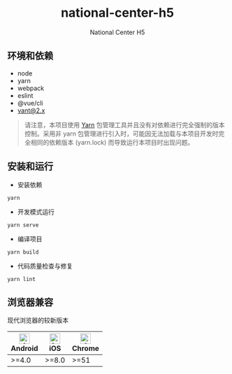<h1 align="center">national-center-h5</h1>
<div align="center">
National Center H5
</div>

## 环境和依赖

- node
- yarn
- webpack
- eslint
- @vue/cli
- [vant@2.x](https://youzan.github.io/vant/#/zh-CN/home)

> 请注意，本项目使用 [Yarn](https://yarnpkg.com/) 包管理工具并且没有对依赖进行完全强制的版本控制。采用非 yarn 包管理进行引入时，可能因无法加载与本项目开发时完全相同的依赖版本 (yarn.lock) 而导致运行本项目时出现问题。

## 安装和运行

- 安装依赖
```
yarn
```

- 开发模式运行
```
yarn serve
```

- 编译项目
```
yarn build
```

- 代码质量检查与修复
```
yarn lint
```

## 浏览器兼容

现代浏览器的较新版本

| [<img src="https://raw.githubusercontent.com/alrra/browser-logos/master/src/android-webview/android-webview_48x48.png" alt="Android WebView" width="24px" height="24px" />](http://godban.github.io/browsers-support-badges/)<br />Android | [<img src="https://raw.githubusercontent.com/alrra/browser-logos/master/src/safari-ios/safari-ios_48x48.png" alt="Safari iOS" width="24px" height="24px" />](http://godban.github.io/browsers-support-badges/)<br />iOS | [<img src="https://raw.githubusercontent.com/alrra/browser-logos/master/src/chrome/chrome_48x48.png" alt="Chrome" width="24px" height="24px" />](http://godban.github.io/browsers-support-badges/)<br />Chrome |
| --- | --- | --- |
| >=4.0 | >=8.0 | >=51 |
